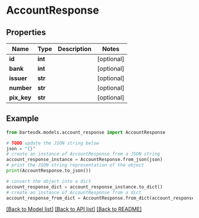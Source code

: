 # AccountResponse


## Properties

Name | Type | Description | Notes
------------ | ------------- | ------------- | -------------
**id** | **int** |  | [optional] 
**bank** | **int** |  | [optional] 
**issuer** | **str** |  | [optional] 
**number** | **str** |  | [optional] 
**pix_key** | **str** |  | [optional] 

## Example

```python
from bartesdk.models.account_response import AccountResponse

# TODO update the JSON string below
json = "{}"
# create an instance of AccountResponse from a JSON string
account_response_instance = AccountResponse.from_json(json)
# print the JSON string representation of the object
print(AccountResponse.to_json())

# convert the object into a dict
account_response_dict = account_response_instance.to_dict()
# create an instance of AccountResponse from a dict
account_response_from_dict = AccountResponse.from_dict(account_response_dict)
```
[[Back to Model list]](../README.md#documentation-for-models) [[Back to API list]](../README.md#documentation-for-api-endpoints) [[Back to README]](../README.md)


